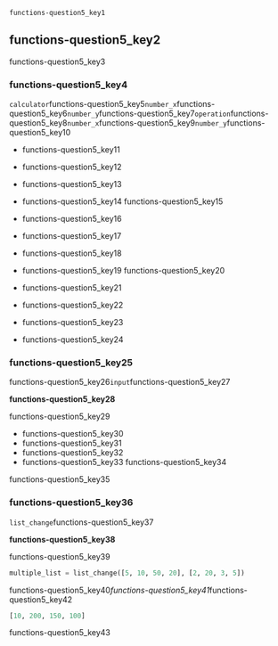 ```ngMeta
functions-question5_key1
```
## functions-question5_key2
functions-question5_key3

### functions-question5_key4
`calculator`functions-question5_key5`number_x`functions-question5_key6`number_y`functions-question5_key7`operation`functions-question5_key8`number_x`functions-question5_key9`number_y`functions-question5_key10

* functions-question5_key11
* functions-question5_key12
* functions-question5_key13
* functions-question5_key14
functions-question5_key15

* functions-question5_key16
* functions-question5_key17
* functions-question5_key18
* functions-question5_key19
functions-question5_key20

* functions-question5_key21
* functions-question5_key22
* functions-question5_key23
* functions-question5_key24
### functions-question5_key25
functions-question5_key26`input`functions-question5_key27

**functions-question5_key28**

functions-question5_key29

* functions-question5_key30
* functions-question5_key31
* functions-question5_key32
* functions-question5_key33
functions-question5_key34


functions-question5_key35

### functions-question5_key36
`list_change`functions-question5_key37

**functions-question5_key38**

functions-question5_key39

```python
multiple_list = list_change([5, 10, 50, 20], [2, 20, 3, 5])
```
functions-question5_key40*functions-question5_key41*functions-question5_key42

```python
[10, 200, 150, 100]
```
functions-question5_key43